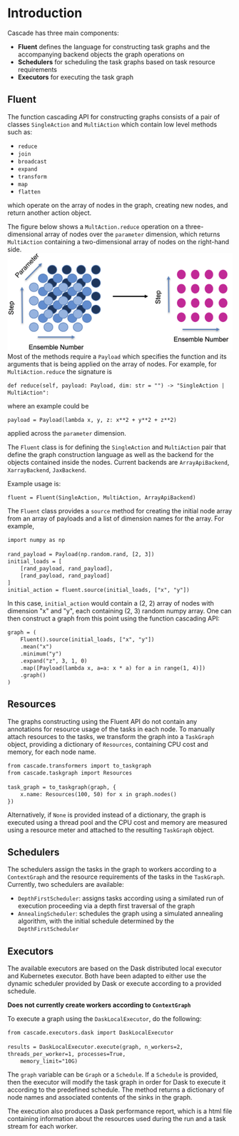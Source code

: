 Introduction
============

Cascade has three main components:
- **Fluent** defines the language for constructing task graphs and the accompanying backend objects the graph operations on
- **Schedulers** for scheduling the task graphs based on task resource requirements
- **Executors** for executing the task graph 

Fluent
------

The function cascading API for constructing graphs consists of a pair of classes ``SingleAction`` and ``MultiAction``
which contain low level methods such as:
- ``reduce``
- ``join`` 
- ``broadcast``
- ``expand``
- ``transform``
- ``map``
- ``flatten``

which operate on the array of nodes in the graph, creating new nodes, and return another action object. 

The figure below shows a ``MultAction.reduce`` operation on a three-dimensional array of nodes over the `parameter`
dimension, which returns ``MultiAction`` containing a two-dimensional array of nodes on the right-hand side.
![image](reduce.png)
Most of the methods require a ``Payload`` which specifies the function and its arguments that is being applied on the array of nodes. For example, for ``MultiAction.reduce`` the signature is 
```
def reduce(self, payload: Payload, dim: str = "") -> "SingleAction | MultiAction":
```
where an example could be 
```
payload = Payload(lambda x, y, z: x**2 + y**2 + z**2)
```
applied across the `parameter` dimension.

The `Fluent` class is for defining the `SingleAction` and `MultiAction` pair that define the graph construction language as well as the backend for the objects contained inside the nodes. Current backends are ``ArrayApiBackend``, ``XarrayBackend``, ``JaxBackend``. 

Example usage is:
```
fluent = Fluent(SingleAction, MultiAction, ArrayApiBackend)
```

The ``Fluent`` class provides a ``source`` method for creating the initial node array from an array of payloads and a list of dimension names for the array. For example, 
```
import numpy as np 

rand_payload = Payload(np.random.rand, [2, 3])
initial_loads = [
    [rand_payload, rand_payload], 
    [rand_payload, rand_payload]
]
initial_action = fluent.source(initial_loads, ["x", "y"])
```
In this case, `initial_action` would contain a (2, 2) array of nodes with dimension "x" and "y", each containing (2, 3) random numpy array. One can then construct a graph from this point using the function cascading API:
```
graph = (
    Fluent().source(initial_loads, ["x", "y"])
    .mean("x")
    .minimum("y")
    .expand("z", 3, 1, 0)
    .map([Payload(lambda x, a=a: x * a) for a in range(1, 4)])
    .graph()
)
```

Resources 
---------

The graphs constructing using the Fluent API do not contain any annotations for resource usage of the tasks in each node. To manually attach resources to the tasks, we transform the graph into a ``TaskGraph`` object, providing a dictionary of `Resources`, containing CPU cost and memory, for each node name. 
```
from cascade.transformers import to_taskgraph
from cascade.taskgraph import Resources

task_graph = to_taskgraph(graph, {
    x.name: Resources(100, 50) for x in graph.nodes()
})
```
Alternatively, if ``None`` is provided instead of a dictionary, the graph is executed using
a thread pool and the CPU cost and memory are measured using a resource meter and attached to the resulting ``TaskGraph`` object. 

Schedulers
----------

The schedulers assign the tasks in the graph to workers according to a ``ContextGraph`` and the resource requirements of the tasks in the ``TaskGraph``. Currently, two schedulers are available:
- ``DepthFirstScheduler``: assigns tasks according using a similated run of execution proceeding via a depth
first traversal of the graph
- ``AnnealingScheduler``: schedules the graph using a simulated annealing algorithm, with the initial 
schedule determined by the ``DepthFirstScheduler``


Executors
---------

The available executors are based on the Dask distributed local executor and Kubernetes executor. Both have been adapted to either use the dynamic scheduler provided by Dask or execute according to a provided schedule. 

**Does not currently create workers according to ``ContextGraph``** 

To execute a graph using the ``DaskLocalExecutor``, do the following:
```
from cascade.executors.dask import DaskLocalExecutor

results = DaskLocalExecutor.execute(graph, n_workers=2, threads_per_worker=1, processes=True,
    memory_limit="10G)
```
The ``graph`` variable can be ``Graph`` or a ``Schedule``. If a ``Schedule`` is provided, then the 
executor will modify the task graph in order for Dask to execute it according to the predefined 
schedule. The method returns a dictionary of node names and associated contents of the sinks in the 
graph.

The execution also produces a Dask performance report, which is a html file containing information about the resources used during the run and a task stream for each worker. 

